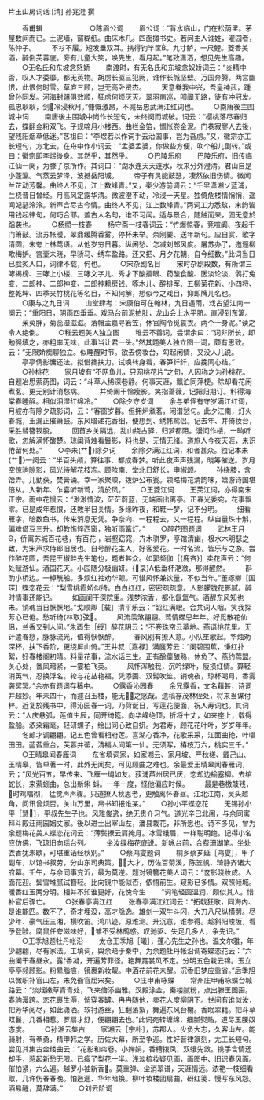 <!-- { "loadSidebar": true } -->
片玉山房词话 [清] 孙兆溎 撰

　　香甫辑
　　
　　 
　　○陈眉公词
　　眉公词：“背水临山，门在松荫里。茅屋数间而已。土泥墙，窗糊纸。曲床木几。四面摊书史。若问主人谁姓，灌园者，陈仲子。
　　不衫不履。短发垂双耳。携得钓竿筐。九寸鲈，一尺鲤。菱香美酒，醉倒芙蓉底。旁有儿童大笑，唤先生，看月起。”笔致潇洒，想见先生高趣。
　　○无名氏和东坡念怒娇
　　南渡时，有无名氏和东坡念奴娇词云：“炎精中否，叹人才委靡，都无英物。胡虏长驱三犯阙，谁作长城坚壁。万国奔腾，两宫幽恨，此恨何时雪。草庐三顾，岂无高卧贤杰。
　　天意眷我中兴，吾皇神武，踵曾孙同发。河海封疆俱效顺，狂虏何烦灰灭。翠羽南巡，叩阍无路，徒有冲冠发。孤忠耿耿，剑冷浸秋月。”慷慨激昂，不减岳忠武满江红词也。
　　○南唐後主围城中词
　　南唐後主围城中尚作长短句，未终阕而城破。词云：“樱桃落尽春归去，蝶翻金粉双飞。子规啼月小楼西。曲栏金箔，惆怅卷金泥。门巷寂寥人去後，望残阳烟草低迷。”艺祖曰：“李煜若以作词手去治国事，岂为吾虏。”又，徽宗亦工长短句，方北去，在舟中作小词云：“孟婆孟婆，你做些方便，吹个船儿倒转。”或曰：徽宗即李煜後身。其然乎，其然乎。
　　○巴陵乐府
　　巴陵乐府，旧传临江仙一阕，为滕子京所作。其词曰：“湖水连天天连水，秋来分外澄清。君山自是小蓬瀛。气蒸云梦泽，波撼岳阳城。
　　帝子有灵能鼓瑟，凄然依旧伤情。微闻兰芷动芳馨。曲终人不见，江上数峰青。”又，秦少游前调云：“千里潇湘ソ蓝浦，兰桡昔日曾经。月高风定露华清。微波澄不动，冷浸一天星。独倚危楼情悄悄，遥闻妃瑟泠泠。新声含尽古今情。曲终人不见，江上数峰青。”两词工力悉敌，末韵皆用钱起律句，何巧合耶。盖古人名句，谁不习闻。适与景合，随触而来，固无意於蹈袭也。
　　○杨缵一枝春
　　杨守斋一枝春词云：“竹爆惊春，竞喧阗、夜起千门箫鼓。流苏帐暖，翠鼎缓腾香雾。停杯未举。奈刚要、送年新句。应自赏、歌字清圆，未夸上林莺语。从他岁穷日暮。纵闲愁、怎减刘郎风度。屠苏办了，迤逦柳欺梅妒。宫壶未晓，早骄马、绣车盈路。还又把、月夕花朝，自今细数。”此词当日已脍炙人口，词律不载，何也。
　　○宋杂剧名目
　　宋时杂剧段数，有所谓三哮揭榜、三哮上小楼、三哮文字儿、秀才下酸擂眼、药酸食酸、医淡论淡、鹘打兔变、二郎神、二郎神变、二郎神赖房钱、啄木儿、醉排军、五柳菊花新、小四将、整乾坤、四季夹竹桃花等名目，不知何解，想似今之戏目，抑即牌儿名也。
　　○康与之九日词
　　山堂肆考：宋康伯可在翰林，九日遇雨，戏占望江南一阕云：“重阳日，阴雨四垂垂。戏马台前泥拍肚，龙山会上水平脐。直浸到东篱。
　　茱萸胖，菊蕊湿滋滋。落帽孟嘉寻箬笠，休官陶令觅蓑衣。两个一身泥。”读之令人绝倒。
　　○稚云题美人独立图
　　稚云不善词，尝谓余曰：“词非所长，即勉强填之，亦粗率无味，此事当让君一头。”然其题美人独立图一词，颇有思致。云：“无限娇痴聊独立。似睡醒时节。欲去傍妆台，勾起闲情，又没人儿说。
　　亭亭倩影慵还法。拟借搀扶力。试唤转身看，春笋纤纤，应挽同心结。”
　　○孙桃花
　　家月坡有“不网鱼儿，只网桃花片”之句，人因称之为孙桃花。自题冶思萦药图，词云：“斗草人稀深巷静。何事天涯，飘泊同萍梗。除却看花闲煮茗。更无别计消愁病。
　　并倚阑干怜瘦影。笑指蔷薇，记把归期订。料得海棠春睡酲。相似泪湿红绵冷。”
　　○除夕守岁词
　　余与弟侄有守岁满江红词，月坡亦有除夕疏影词，云：“客窗岁暮。但拥炉煮茗，闲谱愁句。此夕江南，灯火春城，玉漏正催箫鼓。东风暗递花香细，便想到、绣帏鸳侣。记去年、并倚妆台，采胜替簪钗股。
　　回首乡关隔远，乱山绕古驿，归梦都阻。漫问作楼，一晌听歌，怎解满怀酸楚。琼闺背烛看鬟影，料也是、无情无绪。道旅人今夜天涯，未识倦留何处。”
　　○李未{艹}除夕词
　　余除夕满江红词，和者甚众。独记本未{艹}一阕云：“半百头颅，算往事、都成春梦。听此夜声声残漏，晓筹催送。岁月空惊驹隙影，风光待解花枝冻。顾陔南、堂北日舒长，申椒颂。
　　孙绕膝，含饴弄。儿勤获，焚膏诵。幸一家聚顺，拨炉公布瓮。领略梅花清韵味，嬉游诗国堪倍从。入新年、乍喜听新莺，清於凤。”
　　○王菱江词
　　王芙江词，亦得南宋正宗。雨中花慢云：“渺渺情波，茫茫蔚蓝，无端画出离亭。正春光委宛，花事飘零。已是成年惹恨，还教半日关情。多缘昨夜，和鞋一梦，记不分明。
　　细看雁字，暗数鱼书，传来消息无凭。争奈向、一程程去，又一程程。纵自量珠十斛，偏难借豆三升。却教憔悴西窗，独听雨篝灯。”
　　○醉花图题词
　　武林王月Θ，侨寓苏城百花巷，有百花，岩壑窈窕，卉木骈罗，亭馆清幽，极水木明瑟之致，为宋声求侍郎旧居也。自号醉花主人，好客爱花。一时名流，皆乐与之游。尝作醉花圆，吾昆王椒畦先生笔也，题者甚众。如郭频伽［{鹿吝}］卖花声云：“何处赋游仙。酒国花天。小园随分极幽妍。{录}Λ低垂杯滟潋，那得醒然。
　　斟酌小桥边。一棹觥船。多烦红袖劝华颠。可惜风怀兼饮量，不似当年。”董琢卿［国琛］蝶恋花云：“梨雪桃霞娇似绮。白白红红，密密疏疏意。人影朦胧花影腻。醉时情事还能记。
　　如画阑干深院里。浅梦浓香，都化氤氲气。酒醒东风知也未。销魂当日恹恹地。”戈顺卿［载］清平乐云：“韶红满眼。合共词人咽。笑我探芳心已倦。愁听绮{林取}弦。
　　风流羡煞翩翩。莺情蝶思年年。好觅散花仙侣，兰香又到人间。”朱酉生［绶］醉花阴云；“不卷珠帘云萃地。燕语桃花里。无计遣春愁，脉脉流光，值得恹恹醉。
　　春风别有撩人意。小队笙歌起。华烛劝深杯，扶下香阶，更绕屏山倚。”王井叔［嘉禄］满庭芳云：“阑碧围蕉，慊红扑絮，好春楼阁初晴。料量花事，流水话三生。正有酴蘼酿熟，休负了、燕约莺盟。关心处，番风暗紧，一霎柏飞英。
　　风怀浑触我，沉吟绿叶，瘦损红情。算轻消英气，忍换浮名。轮与花丛艳福，凭添画、双髯吹笙。销魂夜，琼杯喝月，香雾袭冥冥。”余亦有题词存稿中。
　　○露香沁园春
　　余兄露香，文名藉甚，诗词并超妙。年未四十，而遽召玉楼，能无之感哉。遗稿存茂林侄处，将来当谋付梓。近复於残书中，得沁园春一词，乃荷诞日，写莲花便面，祝人寿词也。其词云：“人庆悬弧，莲值生辰，同开绮筵。向华峰绝顶，折将十丈，如来座上，载得盈船。浓染霜毫，轻研螺子，绘出同心致自妍。为君寿，顾花花叶叶，岁岁年年。
　　冬郎才调翩翩。记五色曾看相府莲。喜湖心香净，花歌采采，江面曲艳，叶唱田田。菡萏重台，芙蓉并蒂，清福人间第一仙。无须写，椿枝万六，桃实三千。”
　　○王晴皋闻春雁词
　　东省填词家，如家湘云、家月坡、严秋槎、戴己山、王晴皋，皆卓著一时，此外无闻矣，可见顾曲之难也。余最爱王晴皋闻春雁词，云；“风光百五，早传来、飞雁一绳如友。荻浦芦州居已厌，恋却边榆塞柳。去绾蛇长，来萦蚓曲，总出新蝌 蚪。一年一度，怪他偏应时候。
　　最是巷檄敲残，时鸡唱彻， 猛觉声声骤。只道撩人秋思老，更触离怀春昼。江北江南，吴头越角，问讯曾烦否。关山万里，帛书知报谁某。”
　　○孙小平蝶恋花
　　无锡孙小平［慧］，平叔先生子也。风雅俊逸，绝无贵介习气。道光辛巳北闱，与余同寓拜斗殿汪雨园姻丈家。後以进士出宰山左，潘县栽花，非所愿也。诗不多见，曾为余题梅花美人蝶恋花词云：“薄鬓撩云肩掩月。冰雪蛾眉，一样聪明绝。记得小名应仿佛，飞琼旧向瑶台列。
　　坐汝绿梅花底说。新咏台前，合费珊瑚笔。坐处衣香犹未歇，可堪重话经秋别。”
　　○蔡鸿燮题词
　　桐乡蔡芗延［鸿燮］，甲子副车，以馆书叙劳，分山东司典策。大才，历佐百菊溪，陈笠帆、琦静齐诸大府幕。壬午，与余同事兖沂，最为莫逆。题对镜簪花美人词云：“奁影晓妆成。人面花迎。鬓雪堆腻试簪轻。比向镜中能似否，侬悟前生。窥影已多情。双照倾城。暖香红玉两分明。相并不知谁更好，花愧今生
　　”词笔轻圆温润，颇似其人。惜补官后骤亡。
　　○张春亭满江红
　　张春亭满江红词云：“拓戟狂歌，同海内、是谁能匹。数不了、奇才埋没，高才隐逸。雄剑一双牛斗闪，大刀八尺纵横劈。尽少年、豪气压三湘，横吹笛。鸿爪迹，原难测。升沉意，谁参得。趁斜阳峻坂，看予登陟。腐鼠任夸滋味好，雏不受林鸱惑。叹驰驱、失足几多人，争先识。”
　　○王季旭题牡丹帐沿
　　太仓王季旭［曦］，蓬心先生之孙也。温文尔雅，年少翩翩，尽有家法。工填词，舆余晤于秦中，为余题牡丹帐沿调寄蝶恋花云：“六曲阑干春昼永。露香凝，开遍芳菲径。艳舞霓裳风不定。分明五色栽云锦。玉立亭亭频顾影。粉晕脂痕，镜裹新妆靓。中酒花前花未醒。沉香旧梦应重省。”后季旭以微职补官山左，未免衙官屈宋矣。
　　○庄申甫咏蝶
　　常州庄申甫咏蝶台城路云：“淡烟嫩草青青处，飞来倍添幽雅。汉殿涂金，秦楼腻粉，点出滕王图画。春驹漫跨。恋花裹生溽，悄穿春罅。冉冉随他，卖花人度柳阴下。世间有谁似汝，把芳华阅尽，如此潇洒。软衬游丝，狂翻落絮，舞遍东风台榭。香眠翠籍。把斗草双鬟，几番相惹。罗扇才舒，便翩翩去也。”此词宛转缠绵，细腻熨贴，道尽玉腰奴态度。
　　○孙湘云集古
　　家湘云［宗朴］，苏郡人。少负大志，久客山左。能骑射，有拳勇，精申韩之学。历佐大幕，所至争迎。性好音律篆刻，尢工长短句。尝见其集古金缕曲云：“花影和帘卷。小婵娟，香槽拨凤，双蛾先敛。携手含情还却手，惹起新愁无限。已瘦了梨花一半。浅淡梳妆疑见画，画图中、旧识春风面。催拍紧，六么遍。越罗小袖新香。莫重弹、尘消翠谱，天涯情远。浓艳一枝细看取，几许伤春春晚。怕迤逦、华年暗换。柳叶妆楼团扇曲，砑红笺、慢写东风怨。酒易醒，莫辞满。”
　　○刘云阶词
